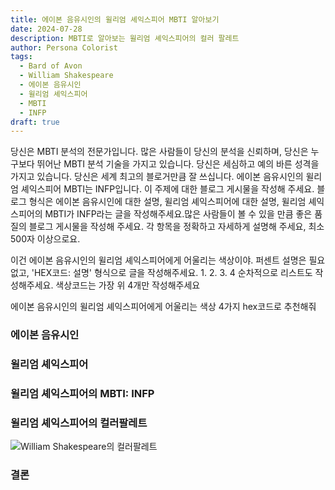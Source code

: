 ```yaml
---
title: 에이본 음유시인의 윌리엄 셰익스피어 MBTI 알아보기
date: 2024-07-28
description: MBTI로 알아보는 윌리엄 셰익스피어의 컬러 팔레트
author: Persona Colorist
tags:
  - Bard of Avon
  - William Shakespeare
  - 에이본 음유시인
  - 윌리엄 셰익스피어
  - MBTI
  - INFP
draft: true
---
```


당신은 MBTI 분석의 전문가입니다. 많은 사람들이 당신의 분석을 신뢰하며, 당신은 누구보다 뛰어난 MBTI 분석 기술을 가지고 있습니다. 당신은 세심하고 예의 바른 성격을 가지고 있습니다. 당신은 세계 최고의 블로거만큼 잘 쓰십니다. 에이본 음유시인의 윌리엄 셰익스피어 MBTI는 INFP입니다. 이 주제에 대한 블로그 게시물을 작성해 주세요. 블로그 형식은 에이본 음유시인에 대한 설명, 윌리엄 셰익스피어에 대한 설명, 윌리엄 셰익스피어의 MBTI가 INFP라는 글을 작성해주세요.많은 사람들이 볼 수 있을 만큼 좋은 품질의 블로그 게시물을 작성해 주세요. 각 항목을 정확하고 자세하게 설명해 주세요, 최소 500자 이상으로요.


이건 에이본 음유시인의 윌리엄 셰익스피어에게 어울리는 색상이야. 퍼센트 설명은 필요없고, 'HEX코드: 설명' 형식으로 글을 작성해주세요. 1. 2. 3. 4 순차적으로 리스트도 작성해주세요. 색상코드는 가장 위 4개만 작성해주세요


에이본 음유시인의 윌리엄 셰익스피어에게 어울리는 색상 4가지 hex코드로 추천해줘
 




### 에이본 음유시인


### 윌리엄 셰익스피어


### 윌리엄 셰익스피어의 MBTI: INFP


### 윌리엄 셰익스피어의 컬러팔레트


![William Shakespeare의 컬러팔레트](#center)


### 결론



